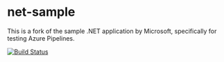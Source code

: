 # net-sample
This is a fork of the sample .NET application by Microsoft, specifically for testing Azure Pipelines.

[![Build Status](https://dev.azure.com/kpaetow/net-sample/_apis/build/status/kpaetow.net-sample?branchName=master)](https://dev.azure.com/kpaetow/net-sample/_build/latest?definitionId=1&branchName=master)
